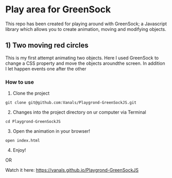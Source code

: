 # Play area for GreenSock

This repo has been created for playing around with GreenSock; a Javascript library which allows you to create animation, moving and modifying objects.


## 1) Two moving red circles

This is my first attempt animating two objects. Here I used GreenSock to change a CSS property and move the objects aroundthe screen. In addition I let happen events one after the other
### How to use

1) Clone the project
```
git clone git@github.com:Vanals/Playgrond-GreenSockJS.git
```

2) Changes into the project directory on ur computer via Terminal
```
cd Playgrond-GreenSockJS
```

3) Open the animation in your browser!
```
open index.html
```

4) Enjoy!

OR

Watch it here: https://vanals.github.io/Playgrond-GreenSockJS
